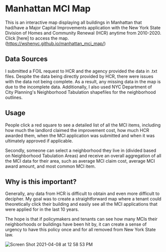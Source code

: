 # Manhattan MCI Map

This is an interactive map displaying all buildings in Manhattan that had/have a Major Capital Improvements application with 
the New York State Division of Homes and Community Renewal (HCR) anytime from 2010-2020. Click [here] to access the map.(https://wshenyc.github.io/manhattan_mci_map/)

## Data Sources

I submitted a FOIL request to HCR and the agency provided the data in .txt files. Despite the data being directly provided
by HCR, there were issues with the data not being complete. As a result, any missing data in the map is due to the incomplete data. 
Additionally, I also used NYC Department of City Planning's Neighborhood Tabulation shapefiles for the neighborhood outlines.

## Usage

People click a red square to see a detailed list of all the MCI items, including how much the landlord
claimed the improvement cost, how much HCR awarded them, when the MCI application was submitted and when it 
was ultimately approved if applicable. 

Secondly, someone can select a neighborhood they live in (divided based on Neighborhood Tabulation Areas)
and receive an overall aggregation of all the MCI data for their area, such as average MCI claim cost,
average MCI award amount, and most common MCI item. 

## Why is this important?

Generally, any data from HCR is difficult to obtain and even more difficult to decipher. My goal was to create a straightforward map
where a tenant could theoretically click their building and easily see all the MCI applications that were applied for in the last 10
years.

The hope is that if policymakers and tenants can see how many MCIs their neighborhoods or buildings have been hit by, it can create a 
sense of urgency to have this policy once and for all removed from New York State law. 

![Screen Shot 2021-04-08 at 12 58 53 PM](https://user-images.githubusercontent.com/73041144/114066877-2fc00200-986a-11eb-96f4-130992d49fd3.png)




